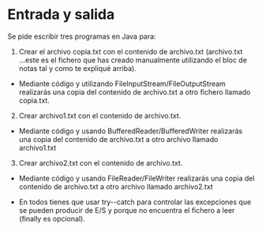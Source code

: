 # Entrada y salida

Se pide escribir tres programas en Java para:

1. Crear el archivo copia.txt con el contenido de archivo.txt (archivo.txt ...este es el fichero que has creado manualmente utilizando el bloc de notas tal y como te expliqué arriba).
* Mediante código y utilizando FileInputStream/FileOutputStream realizarás una copia del contenido de archivo.txt a otro fichero llamado copia.txt. 


2. Crear archivo1.txt con el contenido de archivo.txt.
* Mediante  código y usando BufferedReader/BufferedWriter realizarás una copia del contenido de archivo.txt a otro archivo llamado archivo1.txt


3. Crear archivo2.txt con el contenido de archivo.txt. 
* Mediante código y  usando FileReader/FileWriter realizarás una copia del contenido de archivo.txt a otro archivo llamado archivo2.txt

* En todos tienes que usar try--catch para controlar las excepciones que se pueden producir de E/S  y porque no encuentra el fichero a leer (finally es opcional).